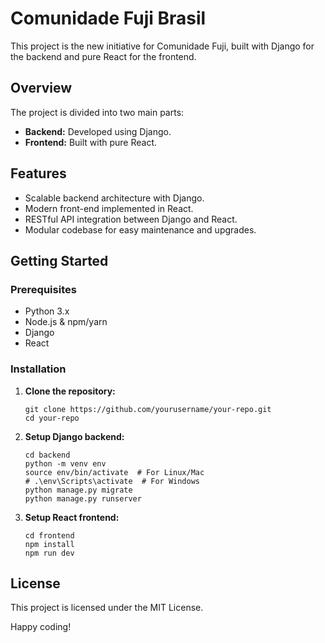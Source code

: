 # Comunidade Fuji Brasil

This project is the new initiative for Comunidade Fuji, built with Django for the backend and pure React for the frontend.

## Overview

The project is divided into two main parts:
- **Backend:** Developed using Django.
- **Frontend:** Built with pure React.

## Features

- Scalable backend architecture with Django.
- Modern front-end implemented in React.
- RESTful API integration between Django and React.
- Modular codebase for easy maintenance and upgrades.

## Getting Started

### Prerequisites
- Python 3.x
- Node.js & npm/yarn
- Django
- React

### Installation

1. **Clone the repository:**
    ```
    git clone https://github.com/yourusername/your-repo.git
    cd your-repo
    ```

2. **Setup Django backend:**
    ```
    cd backend
    python -m venv env
    source env/bin/activate  # For Linux/Mac
    # .\env\Scripts\activate  # For Windows
    python manage.py migrate
    python manage.py runserver
    ```

3. **Setup React frontend:**
    ```
    cd frontend
    npm install
    npm run dev
    ```

## License

This project is licensed under the MIT License.

Happy coding!